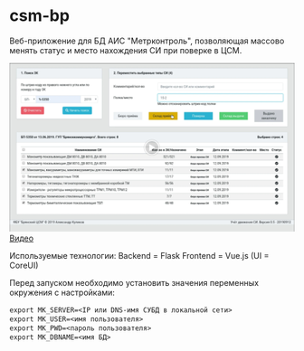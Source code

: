 # csm-bp

Веб-приложение для БД АИС "Метрконтроль", позволяющая массово менять статус и место нахождения СИ при поверке в ЦСМ.

![](csm-bp-demo.png)
[Видео](https://drive.google.com/open?id=1hVS887_XCSP5ajjmhrC41PCTloHHpnD-)

Используемые технологии:
Backend = Flask
Frontend = Vue.js (UI = CoreUI)

Перед запуском необходимо установить значения переменных окружения с настройками:
```
export MK_SERVER=<IP или DNS-имя СУБД в локальной сети>
export MK_USER=<имя пользователя>
export MK_PWD=<пароль пользователя>
export MK_DBNAME=<имя БД>
```

